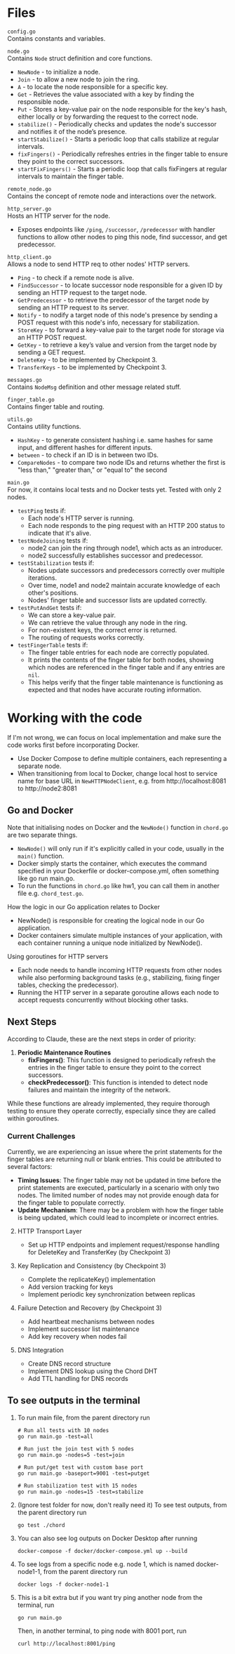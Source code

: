 # Files
`config.go`  
Contains constants and variables.  

`node.go`  
Contains `Node` struct definition and core functions.  
- `NewNode` - to initialize a node.
- `Join` - to allow a new node to join the ring.
- `A` - to locate the node responsible for a specific key.
- `Get` - Retrieves the value associated with a key by finding the responsible node.
- `Put` - Stores a key-value pair on the node responsible for the key's hash, either locally or by forwarding the request to the correct node.
- `stabilize()` - Periodically checks and updates the node's successor and notifies it of the node’s presence.
- `startStabilize()` - Starts a periodic loop that calls stabilize at regular intervals.
- `fixFingers()` - Periodically refreshes entries in the finger table to ensure they point to the correct successors.
- `startFixFingers()` - Starts a periodic loop that calls fixFingers at regular intervals to maintain the finger table.

`remote_node.go`  
Contains the concept of remote node and interactions over the 
network.

`http_server.go`  
Hosts an HTTP server for the node.
- Exposes endpoints like `/ping`, `/successor`, `/predecessor` with handler functions to allow other nodes to ping this node, find successor, and get predecessor.

`http_client.go`  
Allows a node to send HTTP req to other nodes' HTTP servers.
- `Ping` - to check if a remote node is alive.
- `FindSuccessor` - to locate successor node responsible for a given ID by sending an HTTP request to the target node.
- `GetPredecessor` - to retrieve the predecessor of the target node by sending an HTTP request to its server.
- `Notify` - to nodify a target node of this node's presence by sending a POST request with this node's info, necessary for stabilization.
- `StoreKey` - to forward a key-value pair to the target node for storage via an HTTP POST request.
- `GetKey` - to retrieve a key’s value and version from the target node by sending a GET request.
- `DeleteKey` - to be implemented by Checkpoint 3.
- `TransferKeys` - to be implemented by Checkpoint 3.

`messages.go`  
Contains `NodeMsg` definition and other message related stuff.  

`finger_table.go`  
Contains finger table and routing.  
  
`utils.go`  
Contains utility functions.
- `HashKey` - to generate consistent hashing i.e. same hashes for same input, and different hashes for different inputs.
- `between` - to check if an ID is in between two IDs.  
- `CompareNodes` - to compare two node IDs and returns whether the first is "less than," "greater than," or "equal to" the second

`main.go`  
For now, it contains local tests and no Docker tests yet. Tested with only 2 nodes.
- `testPing` tests if:
    - Each node's HTTP server is running.
    - Each node responds to the ping request with an HTTP 200 status to indicate that it's alive.
- `testNodeJoining` tests if:
    - node2 can join the ring through node1, which acts as an introducer.
    - node2 successfully establishes successor and predecessor.
- `testStabilization` tests if:
    - Nodes update successors and predecessors correctly over multiple iterations.
    - Over time, node1 and node2 maintain accurate knowledge of each other's positions.
    - Nodes' finger table and successor lists are updated correctly.
- `testPutAndGet` tests if:
    - We can store a key-value pair.
    - We can retrieve the value through any node in the ring.
    - For non-existent keys, the correct error is returned.
    - The routing of requests works correctly.
- `testFingerTable` tests if:
    - The finger table entries for each node are correctly populated.
    - It prints the contents of the finger table for both nodes, showing which nodes are referenced in the finger table and if any entries are `nil`.
    - This helps verify that the finger table maintenance is functioning as expected and that nodes have accurate routing information.

# Working with the code
If I'm not wrong, we can focus on local implementation and make sure the code works first before incorporating Docker.
- Use Docker Compose to define multiple containers, each representing a separate node.
- When transitioning from local to Docker, change local host to service name for base URL in `NewHTTPNodeClient`, e.g. from http://localhost:8081 to http://node2:8081

## Go and Docker
Note that initialising nodes on Docker and the `NewNode()` function in `chord.go` are two separate things.  
- `NewNode()` will only run if it's explicitly called in your code, usually in the `main()` function.  
- Docker simply starts the container, which executes the command specified in your Dockerfile or docker-compose.yml, often something like go run main.go.  
- To run the functions in `chord.go` like hw1, you can call them in another file e.g. `chord_test.go`.  

How the logic in our Go application relates to Docker
- NewNode() is responsible for creating the logical node in our Go application.  
- Docker containers simulate multiple instances of your application, with each container running a unique node initialized by NewNode().

Using goroutines for HTTP servers  
- Each node needs to handle incoming HTTP requests from other nodes while also performing background tasks (e.g., stabilizing, fixing finger tables, checking the predecessor).
- Running the HTTP server in a separate goroutine allows each node to accept requests concurrently without blocking other tasks.

## Next Steps
According to Claude, these are the next steps in order of priority:  
1) **Periodic Maintenance Routines**  
    - **fixFingers()**: This function is designed to periodically refresh the entries in the finger table to ensure they point to the correct successors. 
    - **checkPredecessor()**: This function is intended to detect node failures and maintain the integrity of the network.

While these functions are already implemented, they require thorough testing to ensure they operate correctly, especially since they are called within goroutines. 

### Current Challenges
Currently, we are experiencing an issue where the print statements for the finger tables are returning null or blank entries. This could be attributed to several factors:
- **Timing Issues**: The finger table may not be updated in time before the print statements are executed, particularly in a scenario with only two nodes. The limited number of nodes may not provide enough data for the finger table to populate correctly.
- **Update Mechanism**: There may be a problem with how the finger table is being updated, which could lead to incomplete or incorrect entries.

2) HTTP Transport Layer
    - Set up HTTP endpoints and implement request/response handling for DeleteKey and TransferKey (by Checkpoint 3)

3) Key Replication and Consistency (by Checkpoint 3)
    - Complete the replicateKey() implementation
    - Add version tracking for keys
    - Implement periodic key synchronization between replicas

4) Failure Detection and Recovery (by Checkpoint 3)
    - Add heartbeat mechanisms between nodes
    - Implement successor list maintenance
    - Add key recovery when nodes fail

5) DNS Integration
    - Create DNS record structure
    - Implement DNS lookup using the Chord DHT
    - Add TTL handling for DNS records

## To see outputs in the terminal
1) To run main file, from the parent directory run
    ```
    # Run all tests with 10 nodes
    go run main.go -test=all

    # Run just the join test with 5 nodes
    go run main.go -nodes=5 -test=join

    # Run put/get test with custom base port
    go run main.go -baseport=9001 -test=putget

    # Run stabilization test with 15 nodes
    go run main.go -nodes=15 -test=stabilize
    ```
2) (Ignore test folder for now, don't really need it) To see test outputs, from the parent directory run
    ```
    go test ./chord
    ```
3) You can also see log outputs on Docker Desktop after running
    ```
    docker-compose -f docker/docker-compose.yml up --build
    ```
4) To see logs from a specific node e.g. node 1, which is named docker-node1-1, from the parent directory run   
    ```
    docker logs -f docker-node1-1
    ```
5) This is a bit extra but if you want try ping another node from the terminal, run
    ```
    go run main.go
    ```
    Then, in another terminal, to ping node with 8001 port, run
    ```
    curl http://localhost:8001/ping
    ```